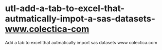 # utl-add-a-tab-to-excel-that-autmatically-impot-a-sas-datasets-www.colectica-com
Add a tab to excel that autmatically import sas datasets www colectica.com
